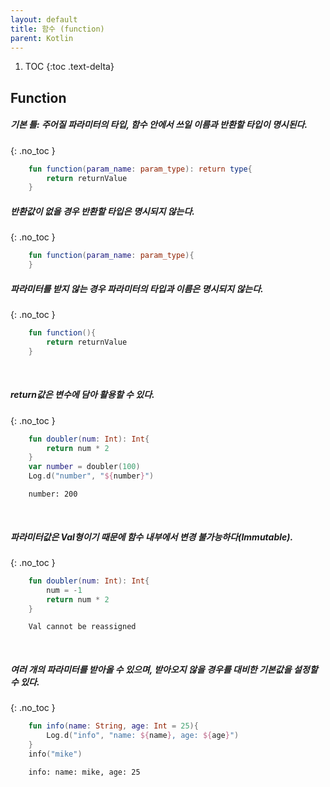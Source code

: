 ```yaml
---
layout: default
title: 함수 (function)
parent: Kotlin
---
```


1. TOC
{:toc .text-delta} 

## Function

##### 기본 틀: 주어질 파라미터의 타입, 함수 안에서 쓰일 이름과 반환할 타입이 명시된다.
{: .no_toc }
```kotlin
    fun function(param_name: param_type): return type{
        return returnValue
    }
```
##### 반환값이 없을 경우 반환할 타입은 명시되지 않는다.
{: .no_toc }
```kotlin
    fun function(param_name: param_type){
    }
```
##### 파라미터를 받지 않는 경우 파라미터의 타입과 이름은 명시되지 않는다.
{: .no_toc }
```kotlin
    fun function(){
        return returnValue
    }
```
<br/>

##### return값은 변수에 담아 활용할 수 있다. 
{: .no_toc }
```kotlin
    fun doubler(num: Int): Int{
        return num * 2
    }
    var number = doubler(100)
    Log.d("number", "${number}")
```
```
    number: 200
```

<br/>

##### 파라미터값은 Val형이기 때문에 함수 내부에서 변경 불가능하다(Immutable).
{: .no_toc }
```kotlin
    fun doubler(num: Int): Int{
        num = -1
        return num * 2
    }
```
```
    Val cannot be reassigned
```

<br/>

##### 여러 개의 파라미터를 받아올 수 있으며, 받아오지 않을 경우를 대비한 기본값을 설정할 수 있다.
{: .no_toc }
```kotlin
    fun info(name: String, age: Int = 25){
        Log.d("info", "name: ${name}, age: ${age}")
    }
    info("mike")
```

```
    info: name: mike, age: 25
```